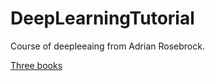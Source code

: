 # DeepLearningTutorial
Course of deepleeaing from Adrian Rosebrock. 

[Three books](books_of_three_bundles)

